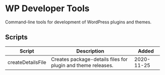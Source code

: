 # WP Developer Tools
Command-line tools for development of WordPress plugins and themes.

## Scripts
| Script            | Description                                                    | Added      |
|-------------------|----------------------------------------------------------------|------------|
| createDetailsFile | Creates package-details files for plugin and theme releases.   | 2020-11-25 |
